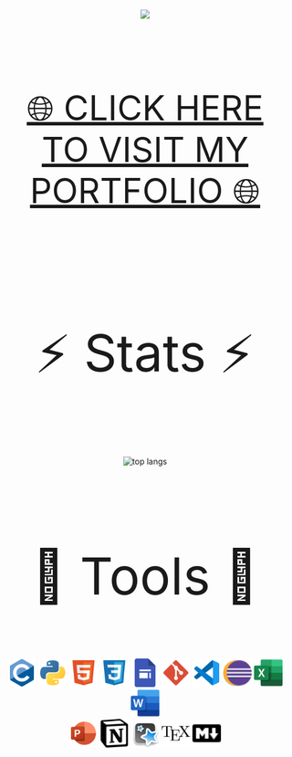 <div style="font-weight: bold;">
    <h1 align="center">
        <img src="https://readme-typing-svg.herokuapp.com/?font=Proxima+Nova&size=40&color=004c59&center=true&vCenter=true&width=700&height=70&duration=3000&lines=👁+Hi+there+👁;I'm+Abdullah+and+I+want+to...;Thank+you+for+visiting+my+repository!;I+suggest+you+visit+my+portfolio+⬇️" />
    </h1>
</div>

<br>
<br>

<div align="center">
    <p style="font-size:60px;">
        <a href="">🌐 CLICK HERE TO VISIT MY PORTFOLIO 🌐</a>
    </p>
</div>

<br> <br>

<p style="font-size:90px;" align="center">⚡ Stats ⚡</p>
<div align="center">
  <img width=400 align="center" src="https://github-readme-stats.vercel.app/api/top-langs/?username=unknown176740&hide=HTML&langs_count=8&layout=compact&theme=gotham&border_radius=10&size_weight=0.5&count_weight=0.5&exclude_repo=github-readme-stats" alt="top langs" />
</div>

<br> <br>

<p style="font-size:90px;" align="center">💎 Tools 💎</p>
<div align="center">
    <img src="1-icons/1-c.svg" width="50" height="50"/>
    <img src="1-icons/2-python.svg" width="50" height="50"/>
    <img src="1-icons/3-html.svg" width="50" height="50"/>
    <img src="1-icons/4-css.svg" width="50" height="50"/>
    <img src="1-icons/5-google_sites.png" width="50" height="50"/>
    <img src="1-icons/6-git.svg" width="50" height="50"/>
    <img src="1-icons/7-vs_code.svg" width="50" height="50"/>
    <img src="1-icons/8-eclipse.svg" width="50" height="50"/>
    <img src="1-icons/9-excel.svg" width="50" height="50"/>
    <img src="1-icons/10-word.svg" width="50" height="50"/>
    <br>
    <img src="1-icons/11-powerpoint.svg" width="50" height="50"/>
    <img src="1-icons/12-notion.svg" width="50" height="50"/>
    <img src="1-icons/13-anki.png" width="50" height="50"/>
    <img src="1-icons/14-latex.svg" width="50" height="50"/>
    <img src="1-icons/15-markdown.svg" width="50" height="50"/>
</div>






